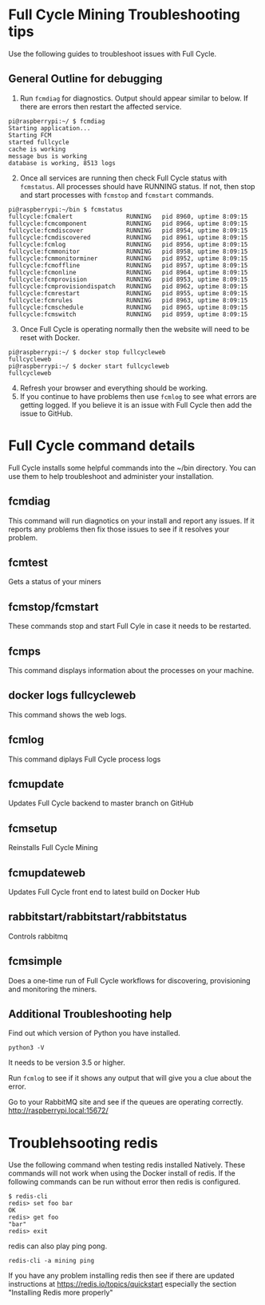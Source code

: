 # Full Cycle Mining Troubleshooting tips
Use the following guides to troubleshoot issues with Full Cycle.

## General Outline for debugging
1. Run `fcmdiag` for diagnostics. Output should appear similar to below. If there are errors then restart the affected service.
```
pi@raspberrypi:~/ $ fcmdiag
Starting application...
Starting FCM
started fullcycle
cache is working
message bus is working
database is working, 8513 logs
```
2. Once all services are running then check Full Cycle status with `fcmstatus`. All processes should have RUNNING status. If not, then stop and start processes with `fcmstop` and `fcmstart` commands.
```
pi@raspberrypi:~/bin $ fcmstatus
fullcycle:fcmalert               RUNNING   pid 8960, uptime 8:09:15
fullcycle:fcmcomponent           RUNNING   pid 8966, uptime 8:09:15
fullcycle:fcmdiscover            RUNNING   pid 8954, uptime 8:09:15
fullcycle:fcmdiscovered          RUNNING   pid 8961, uptime 8:09:15
fullcycle:fcmlog                 RUNNING   pid 8956, uptime 8:09:15
fullcycle:fcmmonitor             RUNNING   pid 8958, uptime 8:09:15
fullcycle:fcmmonitorminer        RUNNING   pid 8952, uptime 8:09:15
fullcycle:fcmoffline             RUNNING   pid 8957, uptime 8:09:15
fullcycle:fcmonline              RUNNING   pid 8964, uptime 8:09:15
fullcycle:fcmprovision           RUNNING   pid 8953, uptime 8:09:15
fullcycle:fcmprovisiondispatch   RUNNING   pid 8962, uptime 8:09:15
fullcycle:fcmrestart             RUNNING   pid 8955, uptime 8:09:15
fullcycle:fcmrules               RUNNING   pid 8963, uptime 8:09:15
fullcycle:fcmschedule            RUNNING   pid 8965, uptime 8:09:15
fullcycle:fcmswitch              RUNNING   pid 8959, uptime 8:09:15
```
3. Once Full Cycle is operating normally then the website will need to be reset with Docker.
```
pi@raspberrypi:~/ $ docker stop fullcycleweb
fullcycleweb
pi@raspberrypi:~/ $ docker start fullcycleweb
fullcycleweb
```

4. Refresh your browser and everything should be working.
5. If you continue to have problems then use `fcmlog` to see what errors are getting logged. If you believe it is an issue with Full Cycle then add the issue to GitHub.

# Full Cycle command details
Full Cycle installs some helpful commands into the ~/bin directory. You can use them to help troubleshoot and administer your installation.

## fcmdiag
This command will run diagnotics on your install and report any issues. If it reports any problems then fix those issues to see if it resolves your problem.

## fcmtest
Gets a status of your miners

## fcmstop/fcmstart
These commands stop and start Full Cyle in case it needs to be restarted.

## fcmps
This command displays information about the processes on your machine.

## docker logs fullcycleweb
This command shows the web logs.

## fcmlog
This command diplays Full Cycle process logs

## fcmupdate
Updates Full Cycle backend to master branch on GitHub

## fcmsetup
Reinstalls Full Cycle Mining

## fcmupdateweb
Updates Full Cycle front end to latest build on Docker Hub

## rabbitstart/rabbitstart/rabbitstatus
Controls rabbitmq

## fcmsimple
Does a one-time run of Full Cycle workflows for discovering, provisioning and monitoring the miners.

## Additional Troubleshooting help
Find out which version of Python you have installed.
```
python3 -V
```
It needs to be version 3.5 or higher.

Run `fcmlog` to see if it shows any output that will give you a clue
about the error.

Go to your RabbitMQ site and see if  the queues are operating correctly.
http://raspberrypi.local:15672/

# Troublehsooting redis
Use the following command when testing redis installed Natively.
These commands will not work when using the Docker install of redis.
If the following commands can be run without error then redis is configured.
```
$ redis-cli
redis> set foo bar
OK
redis> get foo
"bar"
redis> exit
```
redis can also play ping pong.
```
redis-cli -a mining ping
```
If you have any problem installing redis then see if there are
updated instructions at https://redis.io/topics/quickstart especially
the section "Installing Redis more properly"
